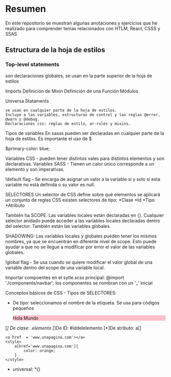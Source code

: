 # Resumen

En este repositorio se muestran algunas anotaciones y ejercicios que he realizado para comprender temas relacionados con HTLM, React, CSSS y SSAS

## Estructura de la hoja de estilos

### Top-level statements

son declaraciones globales, se usan en la parte superior de la hoja de estilos

Imports
Definición de Mixin 
Definición de una Función 
Módulos 

Universa Stataments 

    se usan en cualquier parte de la hoja de estilos. 
    Incluye a las variables, estructuras de control y las reglas @error, @warn y @debug.
    Declaraciones css: reglas de estilo, ar-rules y mixins. 

Tipos de variables
En sasss pueden ser declaradas en cualquier parte de la hoja de estilos. Es importante el uso de $ 

$primary-color: blue;

Variables CSS - pueden tener distintos vales para distintos elementos y son declarativas.
Variables SASS - Tienen un calor único corresponde a un elemento y son imperativas. 

!default flag - Se encarga de asignar un valor a la variable si y solo si esta variable no está definida o su valor es null. 

SELECTORES
Un selector de CSS define sobre qué elementos se aplicará un conjunto de reglas CSS
existen selectores de tipo: 
*Clase
*Id 
*Tipo
*Atributo

También ha SCOPE. Las variables locales están declaradas en {}. Cualquier selector anidado puede acceder a las variables locales declaradas dentro del selector. 
También están las variables globales. 

SHADOWING: Las variables locales y globales pueden tener los mismos nombres, ya que se encuentran en diferente nivel de scope. Esto puede ayudar a que no se llegue a modificar por error el valor de las variables globales.

!global flag - Se usa cuando se quiere modificar el valor global de una variable dentro del scope de una variable local.


Importar compoentes en el sytle.scss principal: @import './components/navbar'; los componentes se nombran con un '_' inicial 



Conceptos básicos de CSS - Tipos de SELECTORES:
* De tipo: seleccionamos el nombre de la etiqueta. Se usa para códigos pequeños
    <div>
        <p> Hola Mundo</>
    <div/>
    <style>
        div{
            background: pink;
        }
    </style>
[*] De clase: .elemento
[*]De ID: #iddelelemento
[*]De atributo: a[]

    <a href  = 'www.unapagina.com'></a>
    <style>
        a[href='www.unapagina.com']{
            color: orange;
        }
    </style>
* universal: *{}

